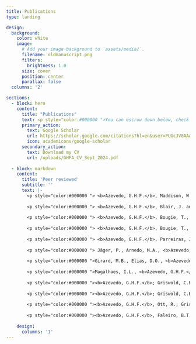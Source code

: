 ```yaml
---
title: Publications
type: landing

design:
  background:
    color: white
    image:
      # Add your image background to `assets/media/`.
      filename: oldmanuscript.png
      filters:
        brightness: 1.0
      size: cover
      position: center
      parallax: false
  columns: '2'

sections:
  - block: hero
    content:
      title: "Publications"
      text: <p style="color:#000000 ">You can escrow down below, check my on my Google Scholar profile, or you can download my CV to find a updated list of publications. Don't hesitate to contact me if you find some pay wall on your way. </p>
      primary_action:
        text: Google Scholar
        url: https://scholar.google.com/citations?hl=en&user=PUGcJV8AAAAJ
        icon: academicons/google-scholar
      secondary_action:
        text: Download my CV
        url: /uploads/GHFA_CV_Sept_2024.pdf
  
  - block: markdown
    content:
      title: 'Peer reviewed'
      subtitle: ''
      text: |-
        <p style="color:#000000 "> <b>Azevedo, G.H.F.</b>, Maddison, W. and Hedin, M. 2024. Phylogeny and biogeography of harmochirine jumping spiders (Araneae: Salticidae). Molecular Phylogenetics and Evolution, 197, p. 108109. <a href="https://doi.org/10.1016/j.ympev.2024.108109"> <i> View </i> </a> </p>  
        
        <p style="color:#000000 "> <b>Azevedo, G.H.F.</b>, Blair, J. and Hedin, M. 2023. Evaluating possible anthropogenic impacts on gene flow and loss of genetic diversity in endangered Madla Cave Meshweaver spiders (Hahniidae, Cicurina madla). Conservation Genetics, 25, p. 149–164. <a href="https://doi.org/10.1007/s10592-023-01561-y"> <i> View </i> </a> </p>  
        
        <p style="color:#000000 "> <b>Azevedo, G.H.F.</b>, Bougie, T., Carboni, M., Hedin, M. and Ramírez, M.J., 2022. Convergence, Hemiplasy, and Correlated Evolution Impact Morphological Diversity Related to a Web-Less Lifestyle in the Two-Clawed Spiders. Insect Systematics and Diversity, 6(5), p. 1–14. <a href="https://doi.org/10.1093/isd/ixac020"> <i> View </i> </a> </p>    
        
        <p style="color:#000000 "> <b>Azevedo, G.H.F.</b>, Bougie, T., Carboni, M., Hedin, M. and Ramírez, M.J., 2022. Combining Genomic, Phenotypic and Sanger Sequencing Data to Elucidate the Phylogeny of the Two-Clawed Spiders (Dionycha). Molecular Phylogenetics and Evolution, 166, p. 107327. <a href="https://doi.org/10.1016/j.ympev.2021.107327"> <i> View </i> </a> </p>   
        
        <p style="color:#000000 "> <b>Azevedo, G.H.F.</b>, Parreiras, J.S., Bougie, T., Michalik, P., Wunderlich, J. and Ramírez, M.J., 2021. Fossils constrain biogeographical history in a clade of flattened spiders with transcontinental distribution. Journal of Biogeography, 48, p. 3032– 3046. <a href="https://doi.org/10.1111/jbi.14259"> <i> View </i> </a> </p>   
        
        <p style="color:#000000 "> Jäger, P., Arnedo, M.A., <b>Azevedo, G.H.F.</b>, Baehr, B., Bonaldo, A.B., Haddad, C.R., Harms, D., Hormiga, G., Labarque, F.M., Muster, C. and Ramírez, M.J., 2021. Twenty years, eight legs, one concept: describing spider biodiversity in Zootaxa (Arachnida: Araneae). Zootaxa, 4979(1), p.131-146. <a href="https://doi.org/10.11646/zootaxa.4979.1.14"> <i> View </i> </a> </p>  
        
        <p style="color:#000000 ">Girard, M.B., Elias, D.O., <b>Azevedo, G.H.F.</b>, Bi, K., Kasumovic, M.M., Waldock, J.M., Rosenblum, E.B. and Hedin, M., 2021. Phylogenomics of peacock spiders and their kin (Salticidae: Maratus), with implications for the evolution of male courtship displays. Biological Journal of the Linnean Society, 132(3), p. 471-494. <a href="https://doi.org/10.1093/biolinnean/blaa165"> <i> View </i> </a> </p>  
        
        <p style="color:#000000 ">Magalhaes, I.L., <b>Azevedo, G.H.F.</b>, Michalik, P. and Ramírez, M.J., 2020. The fossil record of spiders revisited: implications for calibrating trees and evidence for a major faunal turnover since the Mesozoic. Biological Reviews, 95(1), p.184-217.  <a href="https://doi.org/10.1111/brv.12559"> <i> View </i> </a> </p> 
        
        <p style="color:#000000 "><b>Azevedo, G.H.F.</b>; Griswold, C.E.; Santos, A.J. 2018. To complicate or to simplify? Phylogenetic tests of complexity trends and genital evolution in ground spiders (Araneae: Dionycha: Gnaphosidae). Zoological Journal of the Linnean Society, v. 184, Issue 3, p. 673-694. <a href="https://doi.org/10.1093/zoolinnean/zly016"> <i> View </i> </a> </p> 
        
        <p style="color:#000000 "><b>Azevedo, G.H.F.</b>; Griswold, C.E.; Santos, A.J. 2017. Systematics and evolution of ground spiders revisited (Araneae, Dionycha, Gnaphosidae). Cladistics, p. 1-48, 2017. <a href="https://doi.org/10.1111/cla.12226"> <i> View </i> </a> </p>  
        
        <p style="color:#000000 "><b>Azevedo, G.H.F.</b>, Ott, R.; Griswold, C.E.; Santos, A.J. 2016. A taxonomic revision of the ground spiders of the genus Apopyllus (Araneae:Gnaphosidae). Zootaxa (Auckland. Print), v. 4178, p. 301. <a href="http://dx.doi.org/10.11646/zootaxa.4178.3.1"> <i> View </i> </a> </p> 
        
        <p style="color:#000000 "><b>Azevedo, G.H.F.</b>, Faleiro, B.T., Magalhães, I.L.F., Benedetti, A.R., Oliveira, U., Pena-Barbosa, J.P.P., Santos, M.T.T., Vilela, P.F., De Maria, M., Santos, A.J. 2014. Effectiveness of sampling methods and further sampling for accessing spider diversity: a case study in a Brazilian Atlantic rainforest fragment. Insect Conservation and Diversity, v. 7, p. 381-391. <a href="https://doi.org/10.1111/icad.12061"> <i> View </i> </a> </p> 
    
    design:
      columns: '1'
---
```

